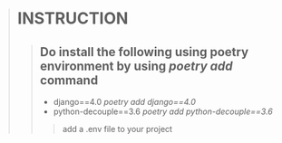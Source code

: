 
> # INSTRUCTION
>
>> ## Do install the following using poetry environment by using *poetry add* command
>> - django==4.0 *poetry add django==4.0*
>> -  python-decouple==3.6 *poetry add python-decouple==3.6*
> >>
> >> add a .env file to your project
